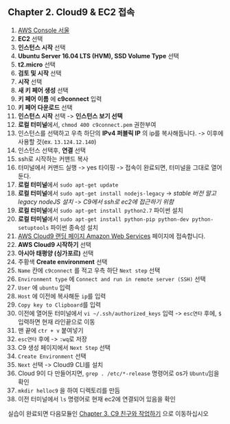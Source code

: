 ## Chapter 2. Cloud9 & EC2 접속
1. [AWS Console 서울](https://ap-northeast-2.console.aws.amazon.com/console/home?region=ap-northeast-2#)
2. **EC2** 선택
3. **인스턴스 시작** 선택
4. **Ubuntu Server 16.04 LTS (HVM), SSD Volume Type** 선택
5. **t2.micro** 선택
6. **검토 및 시작** 선택
7. **시작** 선택
8. **새 키 페어 생성** 선택
9. **키 페어 이름** 에 **c9connect** 입력
10. **키 페어 다운로드** 선택
11. **인스턴스 시작** 선택 -> **인스턴스 보기 선택**
12. **로컬 터미널**에서, `chmod 400 c9connect.pem` 권한부여
13. 인스턴스를 선택하고 우측 하단의 **IPv4 퍼블릭 IP** 의 ip를 복사해둡니다. -> 이후에 사용할 것(ex. `13.124.12.140`)
14. 인스턴스 선택후, **연결** 선택
15. ssh로 시작하는 커맨드 복사
16. 터미널에서 커맨드 실행 -> yes 타이핑 -> 접속이 완료되면, 터미널을 그대로 열어둔다.
17. **로컬 터미널**에서 `sudo apt-get update`
18. **로컬 터미널**에서 `sudo apt-get install nodejs-legacy` -> *stable 버전 말고 legacy nodeJS 설치* -> *C9에서 ssh로 ec2에 접근하기 위함*
19. **로컬 터미널**에서 `sudo apt-get install python2.7` 파이썬 설치
20. **로컬 터미널**에서 `sudo apt-get install python-pip python-dev python-setuptools` 파이썬 종속성 설치
21. [AWS Cloud9 랜딩 페이지 Amazon Web Services](https://aws.amazon.com/ko/cloud9/) 페이지에 접속합니다.
22. **AWS Cloud9 시작하기** 선택
23. **아시아 태평양 (싱가포르)** 선택
24. 주황색 **Create environment** 선택
25.  `Name` 칸에 `c9connect` 를 적고 우측 하단 `Next step` 선택
26. `Environment type` 에 `Connect and run in remote server (SSH)` 선택
27. `User` 에 `ubuntu` 입력
28. `Host` 에 이전에 복사해둔 `ip`를 입력
29. `Copy key to Clipboard`를 입력
30. 이전에 열어둔 터미널에서 `vi ~/.ssh/authorized_keys` 입력 -> `esc연타` 후에, `$` 입력하면 현재 라인끝으로 이동
31. 맨 끝에 `ctr + v` 붙여넣기
32. `esc연타` 후에 -> `:wq`로 저장
33. C9 생성 페이지에서 `Next Step` 선택
34. `Create Environment` 선택
35. `Next` 선택 -> Cloud9 CLI를 설치
36. Cloud 9이 다 만들어지면,  `grep . /etc/*-release` 명령어로 os가 `Ubuntu`임을 확인
37. `mkdir helloc9` 을 하여 디렉토리를 만듬
38. 이전 터미널에서 `ls` 명령어로 현재 ec2에 연결되어 있음을 확인

실습이 완료되면 다음모듈인 [Chapter 3. C9 친구와 작업하기](../3_c9withFriends/README.md) 으로 이동하십시오
